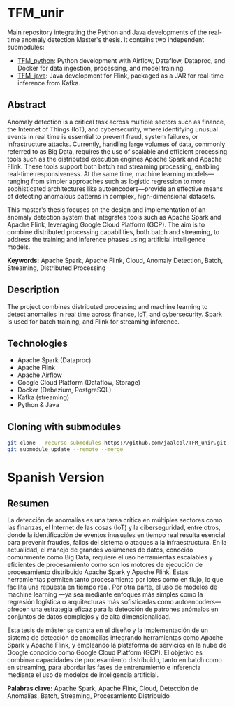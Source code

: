 # TFM_unir

Main repository integrating the Python and Java developments of the real-time anomaly detection Master's thesis. It contains two independent submodules:

- [TFM_python](./TFM_python): Python development with Airflow, Dataflow, Dataproc, and Docker for data ingestion, processing, and model training.
- [TFM_java](./TFM_java): Java development for Flink, packaged as a JAR for real-time inference from Kafka.

## Abstract

Anomaly detection is a critical task across multiple sectors such as finance, the Internet of Things (IoT), and cybersecurity, where identifying unusual events in real time is essential to prevent fraud, system failures, or infrastructure attacks. Currently, handling large volumes of data, commonly referred to as Big Data, requires the use of scalable and efficient processing tools such as the distributed execution engines Apache Spark and Apache Flink. These tools support both batch and streaming processing, enabling real-time responsiveness. At the same time, machine learning models—ranging from simpler approaches such as logistic regression to more sophisticated architectures like autoencoders—provide an effective means of detecting anomalous patterns in complex, high-dimensional datasets.

This master's thesis focuses on the design and implementation of an anomaly detection system that integrates tools such as Apache Spark and Apache Flink, leveraging Google Cloud Platform (GCP). The aim is to combine distributed processing capabilities, both batch and streaming, to address the training and inference phases using artificial intelligence models.

**Keywords:** Apache Spark, Apache Flink, Cloud, Anomaly Detection, Batch, Streaming, Distributed Processing

## Description

The project combines distributed processing and machine learning to detect anomalies in real time across finance, IoT, and cybersecurity. Spark is used for batch training, and Flink for streaming inference.

## Technologies

- Apache Spark (Dataproc)
- Apache Flink
- Apache Airflow
- Google Cloud Platform (Dataflow, Storage)
- Docker (Debezium, PostgreSQL)
- Kafka (streaming)
- Python & Java

## Cloning with submodules

```bash
git clone --recurse-submodules https://github.com/jaalcol/TFM_unir.git
git submodule update --remote --merge
```



# Spanish Version

## Resumen

La detección de anomalías es una tarea crítica en múltiples sectores como las finanzas, el Internet de las cosas (IoT) y la ciberseguridad, entre otros, donde la identificación de eventos inusuales en tiempo real resulta esencial para prevenir fraudes, fallos del sistema o ataques a la infraestructura. En la actualidad, el manejo de grandes volúmenes de datos, conocido comúnmente como Big Data, requiere el uso herramientas escalables y eficientes de procesamiento como son los motores de ejecución de procesamiento distribuido Apache Spark y Apache Flink. Estas herramientas permiten tanto procesamiento por lotes como en flujo, lo que facilita una repuesta en tiempo real. Por otra parte, el uso de modelos de machine learning —ya sea mediante enfoques más simples como la regresión logística o arquitecturas más sofisticadas como autoencoders— ofrecen una estrategia eficaz para la detección de patrones anómalos en conjuntos de datos complejos y de alta dimensionalidad.

Esta tesis de máster se centra en el diseño y la implementación de un sistema de detección de anomalías integrando herramientas como Apache Spark y Apache Flink, y empleando la plataforma de servicios en la nube de Google conocido como Google Cloud Platform (GCP). El objetivo es combinar capacidades de procesamiento distribuido, tanto en batch como en streaming, para abordar las fases de entrenamiento e inferencia mediante el uso de modelos de inteligencia artificial.

**Palabras clave:** Apache Spark, Apache Flink, Cloud, Detección de Anomalías, Batch, Streaming, Procesamiento Distribuido